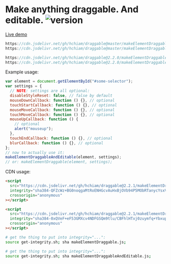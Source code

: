 # Make anything draggable. And editable. ![version](https://img.shields.io/github/release/hchiam/draggable?style=flat-square)

[Live demo](https://codepen.io/hchiam/pen/pobxgBo)

```js
https://cdn.jsdelivr.net/gh/hchiam/draggable@master/makeElementDraggable.js
https://cdn.jsdelivr.net/gh/hchiam/draggable@master/makeElementDraggableAndEditable.js
```

```js
https://cdn.jsdelivr.net/gh/hchiam/draggable@2.2.0/makeElementDraggable.js
https://cdn.jsdelivr.net/gh/hchiam/draggable@2.2.0/makeElementDraggableAndEditable.js
```

Example usage:

```js
var element = document.getElementById("#some-selector");
var settings = {
  // NOTE: settings are all optional:
  disableStyleReset: false, // false by default
  mouseDownCallback: function () {}, // optional
  touchStartCallback: function () {}, // optional
  mouseMoveCallback: function () {}, // optional
  touchMoveCallback: function () {}, // optional
  mouseUpCallback: function () {
    // optional
    alert("mouseup");
  },
  touchEndCallback: function () {}, // optional
  blurCallback: function () {}, // optional
};
// now to actually use it:
makeElementDraggableAndEditable(element, settings);
// or: makeElementDraggable(element, settings);
```

CDN usage:

```html
<script
  src="https://cdn.jsdelivr.net/gh/hchiam/draggable@2.2.1/makeElementDraggable.js"
  integrity="sha384-QFZcWz+BG0noqgaMtRoENHGcvAuHxBjOVb94P5MObRTanycYsxVtC1jqb8M9SKpL"
  crossorigin="anonymous"
></script>
```

```html
<script
  src="https://cdn.jsdelivr.net/gh/hchiam/draggable@2.2.1/makeElementDraggableAndEditable.js"
  integrity="sha384-0xQVeF+eF53GMXcv4NDFGSQm9tlu/CBFhlHTxj0zuymfq+YbxupbUflHWWi8x0q3"
  crossorigin="anonymous"
></script>
```

```bash
# get the thing to put into integrity="...":
source get-integrity.sh; sha makeElementDraggable.js;
```

```bash
# get the thing to put into integrity="...":
source get-integrity.sh; sha makeElementDraggableAndEditable.js;
```
